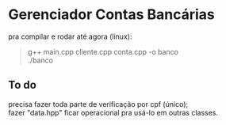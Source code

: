 # Gerenciador Contas Bancárias

pra compilar e rodar até agora (linux):  
> g++ main.cpp cliente.cpp conta.cpp -o banco  
> ./banco  

## To do

precisa fazer toda parte de verificação por cpf (único);  
fazer "data.hpp" ficar operacional pra usá-lo em outras classes.
